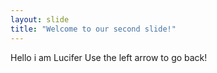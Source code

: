 ```yaml
---
layout: slide
title: "Welcome to our second slide!"
---
```

Hello i am Lucifer
Use the left arrow to go back!
